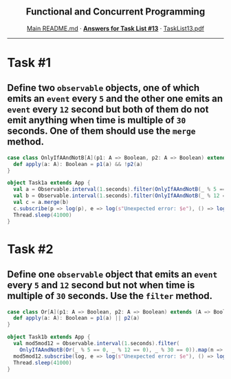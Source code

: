 <br />
<p align="center">
  <h2 align="center">Functional and Concurrent Programming</h2>
  <p align="center">
    <a href="../README.md">Main README.md</a>
    ·
    <a href="./README.md"><strong>Answers for Task List #13</strong></a>
    ·
    <a href="./tasklist13.pdf">TaskList13.pdf</a>
  </p>
</p>

---

# **Task #1**

## Define **two** `observable` objects, one of which emits an `event` every `5` and the other one emits an `event` every `12` second but both of them do not emit anything when time is multiple of `30` seconds. One of them should use the `merge` method.

```scala
case class OnlyIfAAndNotB[A](p1: A => Boolean, p2: A => Boolean) extends (A => Boolean) {
  def apply(a: A): Boolean = p1(a) && !p2(a)
}

object Task1a extends App {
  val a = Observable.interval(1.seconds).filter(OnlyIfAAndNotB(_ % 5 == 0, _ % 30 == 0)).map(n => s"[Mod 5]: $n")
  val b = Observable.interval(1.seconds).filter(OnlyIfAAndNotB(_ % 12 == 0, _ % 30 == 0)).map(n => s"[Mod 12]: $n")
  val c = a.merge(b)
  c.subscribe(p => log(p), e => log(s"Unexpected error: $e"), () => log("No more modulo (% 5) or (% 12)."))
  Thread.sleep(41000)
}
```

# **Task #2**

## Define **one** `observable` object that emits an `event` every `5` and `12` second but not when time is multiple of `30` seconds. Use the `filter` method.

```scala
case class Or[A](p1: A => Boolean, p2: A => Boolean) extends (A => Boolean) {
  def apply(a: A): Boolean = p1(a) || p2(a)
}

object Task1b extends App {
  val mod5mod12 = Observable.interval(1.seconds).filter(
    OnlyIfAAndNotB(Or(_ % 5 == 0, _ % 12 == 0), _ % 30 == 0)).map(n => s"$n")
  mod5mod12.subscribe(log, e => log(s"Unexpected error: $e"), () => log("No more modulo (% 5) or (% 12)."))
  Thread.sleep(41000)
}
```

